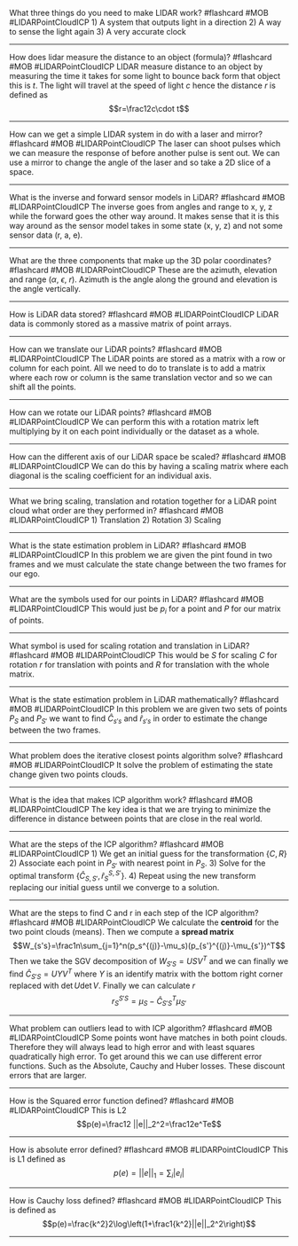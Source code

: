 What three things do you need to make LIDAR work? #flashcard #MOB #LIDARPointCloudICP
	1) A system that outputs light in a direction 2) A way to sense the light again 3) A very accurate clock

---
How does lidar measure the distance to an object (formula)? #flashcard #MOB #LIDARPointCloudICP 
	LIDAR measure distance to an object by measuring the time it takes for some light to bounce back form that object this is $t$. The light will travel at the speed of light $c$ hence the distance $r$ is defined as $$r=\frac12c\cdot t$$

---
How can we get a simple LIDAR system in do with a laser and mirror? #flashcard #MOB #LIDARPointCloudICP 
	The laser can shoot pulses which we can measure the response of before another pulse is sent out. We can use a mirror to change the angle of the laser and so take a 2D slice of a space.

---
What is the inverse and forward sensor models in LiDAR? #flashcard #MOB #LIDARPointCloudICP 
	The inverse goes from angles and range to x, y, z while the forward goes the other way around. It makes sense that it is this way around as the sensor model takes in some state (x, y, z) and not some sensor data (r, a, e).

---
What are the three components that make up the 3D polar coordinates? #flashcard #MOB #LIDARPointCloudICP 
	These are the azimuth, elevation and range ($\alpha$, $\epsilon$, $r$). Azimuth is the angle along the ground and elevation is the angle vertically.

---
How is LiDAR data stored? #flashcard #MOB #LIDARPointCloudICP 
	LiDAR data is commonly stored as a massive matrix of point arrays.

---
How can we translate our LiDAR points?  #flashcard #MOB #LIDARPointCloudICP 
	The LiDAR points are stored as a matrix with a row or column for each point. All we need to do to translate is to add a matrix where each row or column is the same translation vector and so we can shift all the points.

---
How can we rotate our LiDAR points?  #flashcard #MOB #LIDARPointCloudICP 
	We can perform this with a rotation matrix left multiplying by it on each point individually or the dataset as a whole.

---
How can the different axis of our LiDAR space be scaled?  #flashcard #MOB #LIDARPointCloudICP 
	We can do this by having a scaling matrix where each diagonal is the scaling coefficient for an individual axis.

---
What we bring scaling, translation and rotation together for a LiDAR point cloud what order are they performed in?  #flashcard #MOB #LIDARPointCloudICP 
	1) Translation 2) Rotation 3) Scaling

---
What is the state estimation problem in LiDAR?  #flashcard #MOB #LIDARPointCloudICP 
	In this problem we are given the pint found in two frames and we must calculate the state change between the two frames for our ego.

---
What are the symbols used for our points in LiDAR?  #flashcard #MOB #LIDARPointCloudICP 
	This would just be $p_i$ for a point and $P$ for our matrix of points.

---
What symbol is used for scaling rotation and translation in LiDAR?  #flashcard #MOB #LIDARPointCloudICP 
	This would be $S$ for scaling $C$ for rotation $r$ for translation with points and $R$ for translation with the whole matrix.

---
What is the state estimation problem in LiDAR mathematically?  #flashcard #MOB #LIDARPointCloudICP 
	In this problem we are given two sets of points $P_S$ and $P_{S'}$ we want to find $\hat C_{s's}$ and $\hat r_{s's}$ in order to estimate the change between the two frames. 

---
What problem does the iterative closest points algorithm solve?  #flashcard #MOB #LIDARPointCloudICP 
	It solve the problem of estimating the state change given two points clouds.

---
What is the idea that makes ICP algorithm work?  #flashcard #MOB #LIDARPointCloudICP 
	The key idea is that we are trying to minimize the difference in distance between points that are close in the real world.

---
What are the steps of the ICP algorithm?  #flashcard #MOB #LIDARPointCloudICP 
	1) We get an initial guess for the transformation $\{C,R\}$ 2) Associate each point in $P_{S'}$ with nearest point in $P_S$. 3) Solve for the optimal transform $\{\hat C_{S,S'},\hat r_S^{S,S'}\}$. 4) Repeat using the new transform replacing our initial guess until we converge to a solution.

---
What are the steps to find C and r in each step of the ICP algorithm?  #flashcard #MOB #LIDARPointCloudICP 
	We calculate the **centroid** for the two point clouds (means). Then we compute a **spread matrix** $$W_{s's}=\frac1n\sum_{j=1}^n(p_s^{(j)}-\mu_s)(p_{s'}^{(j)}-\mu_{s'})^T$$Then we take the SGV decomposition of $W_{S'S}=USV^T$ and we can finally we find $\hat C_{S'S}=UYV^T$ where $Y$ is an identify matrix with the bottom right corner replaced with $\det U\det V$. Finally we can calculate $r$ $$r_S^{S'S}=\mu_S-\hat C_{S'S}^T\mu_{S'}$$

---
What problem can outliers lead to with ICP algorithm?  #flashcard #MOB #LIDARPointCloudICP 
	Some points wont have matches in both point clouds. Therefore they will always lead to high error and with least squares quadratically high error. To get around this we can use different error functions. Such as the Absolute, Cauchy and Huber losses. These discount errors that are larger.

---
How is the Squared error function defined?  #flashcard #MOB #LIDARPointCloudICP 
	This is L2 $$p(e)=\frac12 ||e||_2^2=\frac12e^Te$$

---
How is absolute error defined?  #flashcard #MOB #LIDARPointCloudICP 
	This is L1 defined as $$p(e)=||e||_1=\sum_i|e_i|$$

---
How is Cauchy loss defined?  #flashcard #MOB #LIDARPointCloudICP 
	This is defined as $$p(e)=\frac{k^2}2\log\left(1+\frac1{k^2}||e||_2^2\right)$$

---
